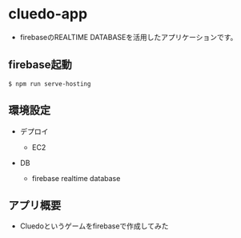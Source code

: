 # cluedo-app

- firebaseのREALTIME DATABASEを活用したアプリケーションです。

## firebase起動
`$ npm run serve-hosting`

## 環境設定

- デプロイ
  - EC2

- DB
  - firebase realtime database

## アプリ概要

- Cluedoというゲームをfirebaseで作成してみた



